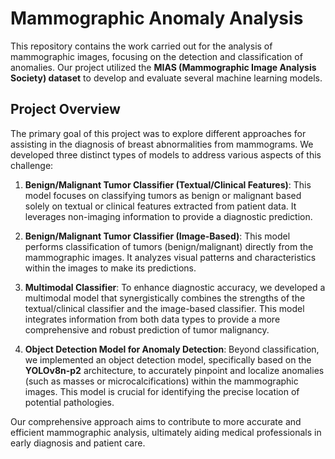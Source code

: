 # Mammographic Anomaly Analysis

This repository contains the work carried out for the analysis of mammographic images, focusing on the detection and classification of anomalies. Our project utilized the **MIAS (Mammographic Image Analysis Society) dataset** to develop and evaluate several machine learning models.

## Project Overview

The primary goal of this project was to explore different approaches for assisting in the diagnosis of breast abnormalities from mammograms. We developed three distinct types of models to address various aspects of this challenge:

1.  **Benign/Malignant Tumor Classifier (Textual/Clinical Features)**:
    This model focuses on classifying tumors as benign or malignant based solely on textual or clinical features extracted from patient data. It leverages non-imaging information to provide a diagnostic prediction.

2.  **Benign/Malignant Tumor Classifier (Image-Based)**:
    This model performs classification of tumors (benign/malignant) directly from the mammographic images. It analyzes visual patterns and characteristics within the images to make its predictions.

3.  **Multimodal Classifier**:
    To enhance diagnostic accuracy, we developed a multimodal model that synergistically combines the strengths of the textual/clinical classifier and the image-based classifier. This model integrates information from both data types to provide a more comprehensive and robust prediction of tumor malignancy.

4.  **Object Detection Model for Anomaly Detection**:
    Beyond classification, we implemented an object detection model, specifically based on the **YOLOv8n-p2** architecture, to accurately pinpoint and localize anomalies (such as masses or microcalcifications) within the mammographic images. This model is crucial for identifying the precise location of potential pathologies.

Our comprehensive approach aims to contribute to more accurate and efficient mammographic analysis, ultimately aiding medical professionals in early diagnosis and patient care.
